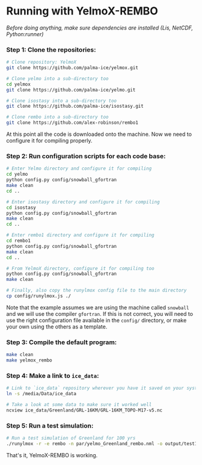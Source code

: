 # Running with YelmoX-REMBO

*Before doing anything, make sure dependencies are installed (Lis, NetCDF, Python:runner)*

### Step 1: Clone the repositories:

```bash
# Clone repository: YelmoX
git clone https://github.com/palma-ice/yelmox.git

# Clone yelmo into a sub-directory too
cd yelmox
git clone https://github.com/palma-ice/yelmo.git

# Clone isostasy into a sub-directory too 
git clone https://github.com/palma-ice/isostasy.git

# Clone rembo into a sub-directory too 
git clone https://github.com/alex-robinson/rembo1
```

At this point all the code is downloaded onto the machine.
Now we need to configure it for compiling properly.

### Step 2: Run configuration scripts for each code base:

```bash
# Enter Yelmo directory and configure it for compiling
cd yelmo
python config.py config/snowball_gfortran
make clean
cd ..

# Enter isostasy directory and configure it for compiling 
cd isostasy
python config.py config/snowball_gfortran
make clean
cd ..

# Enter rembo1 directory and configure it for compiling 
cd rembo1
python config.py config/snowball_gfortran
make clean
cd ..

# From YelmoX directory, configure it for compiling too
python config.py config/snowball_gfortran
make clean 

# Finally, also copy the runylmox config file to the main directory
cp config/runylmox.js ./
```

Note that the example assumes we are using the machine called `snowball` and
we will use the compiler `gfortran`. If this is not correct, you will need
to use the right configuration file available in the `config/` directory, or 
make your own using the others as a template. 

### Step 3: Compile the default program:

```bash
make clean 
make yelmox_rembo
```

### Step 4: Make a link to `ice_data`:

```bash
# Link to `ice_data` repository wherever you have it saved on your system
ln -s /media/Data/ice_data

# Take a look at some data to make sure it worked well
ncview ice_data/Greenland/GRL-16KM/GRL-16KM_TOPO-M17-v5.nc
```

### Step 5: Run a test simulation:

```bash
# Run a test simulation of Greenland for 100 yrs
./runylmox -r -e rembo -n par/yelmo_Greenland_rembo.nml -o output/test1 -p ctrl.time_end=1e2
```

That's it, YelmoX-REMBO is working. 